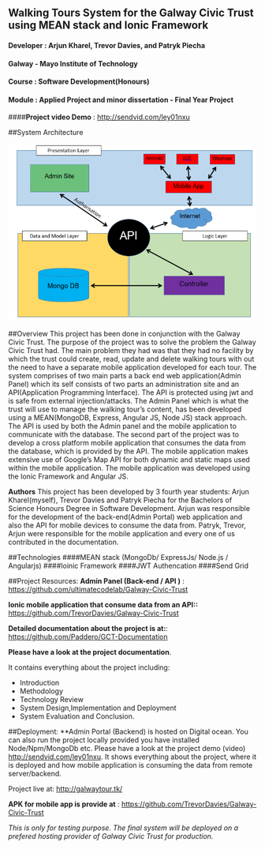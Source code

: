 ## Walking Tours System for the Galway Civic Trust using MEAN stack and Ionic Framework

#### Developer :   Arjun Kharel, Trevor Davies, and Patryk Piecha
#### Galway - Mayo Institute of Technology
#### Course : Software Development(Honours)
#### Module : Applied Project and minor dissertation - Final Year Project

####**Project video Demo** : http://sendvid.com/ley01nxu

##System Architecture

![Alt text](https://github.com/ultimatecodelab/Galway-Civic-Trust/blob/master/architectureDiagram.PNG "Optional title")

##Overview
This project has been done in conjunction with the Galway Civic
Trust. The purpose of the project was to solve the problem the Galway
Civic Trust had. The main problem they had was that they had no facility
by which the trust could create, read, update and delete walking tours with
out the need to have a separate mobile application developed for each tour.
The system comprises of two main parts a back end web application(Admin
Panel) which its self consists of two parts an administration site and an
API(Application Programming Interface). The API is protected using jwt
and is safe from external injection/attacks. The Admin Panel which is what
the trust will use to manage the walking tour’s content, has been developed
using a MEAN(MongoDB, Express, Angular JS, Node JS) stack approach.
The API is used by both the Admin panel and the mobile application to
communicate with the database. The second part of the project was to
develop a cross platform mobile application that consumes the data from
the database, which is provided by the API. The mobile application makes
extensive use of Google’s Map API for both dynamic and static maps used
within the mobile application. The mobile application was developed using
the Ionic Framework and Angular JS.

**Authors** This project has been developed by 3 fourth year students: Arjun
Kharel(myself), Trevor Davies and Patryk Piecha for the Bachelors of Science
Honours Degree in Software Development. Arjun was responsible for the development
of the back-end(Admin Portal) web application and also the API
for mobile devices to consume the data from. Patryk, Trevor, Arjun were
responsible for the mobile application and every one of us contributed in the
documentation.

##Technologies
####MEAN stack  (MongoDb/ ExpressJs/ Node.js / Angularjs)
####Ioinic Framework
####JWT Authencation
####Send Grid

##Project Resources:
**Admin Panel (Back-end / API )** : https://github.com/ultimatecodelab/Galway-Civic-Trust

**Ionic mobile application that consume data from an API::** https://github.com/TrevorDavies/Galway-Civic-Trust

**Detailed documentation about the project is at:**: https://github.com/Paddero/GCT-Documentation

**Please have a look at the project documentation**.

It contains everything about the project including:

* Introduction
* Methodology
* Technology Review
* System Design,Implementation and Deployment
* System Evaluation  and Conclusion. 

##Deployment:
**Admin Portal (Backend) is hosted on Digital ocean. You can also run the project locally provided you  have installed Node/Npm/MongoDb etc.  Please have a look at the project demo (video) http://sendvid.com/ley01nxu. It shows everything about the project, where it is  deployed and how mobile application is consuming the data from remote server/backend.

Project live at:  http://galwaytour.tk/

**APK for mobile app is provide at** : https://github.com/TrevorDavies/Galway-Civic-Trust 
 
*This is only for testing purpose. The final system will be deployed on a prefered hosting provider of Galway Civic Trust for production.*

